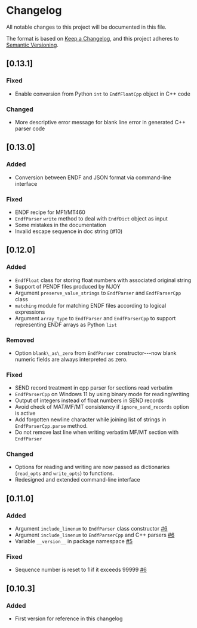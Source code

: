 # Changelog

All notable changes to this project will be documented in this file.

The format is based on [Keep a Changelog](https://keepachangelog.com/en/1.1.0/),
and this project adheres to [Semantic Versioning](https://semver.org/spec/v2.0.0.html).

## [0.13.1]

### Fixed

- Enable conversion from Python `int` to `EndfFloatCpp` object in C++ code

### Changed

- More descriptive error message for blank line error in generated C++ parser code

## [0.13.0]

### Added

- Conversion between ENDF and JSON format via command-line interface

### Fixed

- ENDF recipe for MF1/MT460
- `EndfParser` `write` method to deal with `EndfDict` object as input
- Some mistakes in the documentation
- Invalid escape sequence in doc string (#10)

## [0.12.0]

### Added

- `EndfFloat` class for storing float numbers with associated original string
- Support of PENDF files produced by NJOY
- Argument `preserve_value_strings` to `EndfParser` and `EndfParserCpp` class
- `matching` module for matching ENDF files according to logical expressions
- Argument `array_type` to `EndfParser` and `EndfParserCpp` to support representing ENDF arrays as Python `list`

### Removed

- Option `blank\_as\_zero` from `EndfParser` constructor---now blank numeric fields are always interpreted as zero.

### Fixed

- SEND record treatment in cpp parser for sections read verbatim
- `EndfParserCpp` on Windows 11 by using binary mode for reading/writing
- Output of integers instead of float numbers in SEND records
- Avoid check of MAT/MF/MT consistency if `ignore_send_records` option is active
- Add forgotten newline character while joining list of strings in `EndfParserCpp.parse` method.
- Do not remove last line when writing verbatim MF/MT section with `EndfParser`

### Changed

- Options for reading and writing are now passed as dictionaries (`read_opts` and `write_opts`) to functions.
- Redesigned and extended command-line interface

## [0.11.0]

### Added

- Argument `include_linenum` to `EndfParser` class constructor [#6](https://github.com/IAEA-NDS/endf-parserpy/issues/6)
- Argument `include_linenum` to `EndfParserCpp` and C++ parsers [#6](https://github.com/IAEA-NDS/endf-parserpy/issues/6)
- Variable `__version__` in package namespace [#5](https://github.com/IAEA-NDS/endf-parserpy/issues/5)

### Fixed

- Sequence number is reset to 1 if it exceeds 99999 [#6](https://github.com/IAEA-NDS/endf-parserpy/issues/6)

## [0.10.3]

### Added

- First version for reference in this changelog
